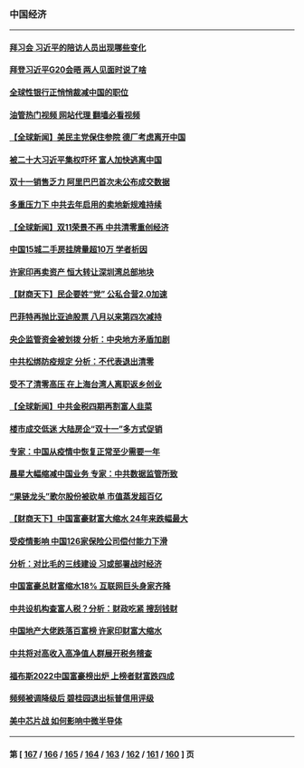 ### 中国经济
---
#### [拜习会 习近平的陪访人员出现哪些变化](../../pages/ncid283/n13865749.md?11150045) 
#### [拜登习近平G20会晤 两人见面时说了啥](../../pages/ncid283/n13865617.md?11150045) 
#### [全球性银行正悄悄裁减中国的职位](../../pages/ncid283/n13865531.md?11150045) 
#### [油管热门视频 网站代理 翻墙必看视频](http://138.2.39.72:81/youtube.html?epic-marker?11150045)
#### [【全球新闻】美民主党保住参院 德厂考虑离开中国](../../pages/ncid283/n13865553.md?11150045) 
#### [被二十大习近平集权吓坏 富人加快逃离中国](../../pages/ncid283/n13864868.md?11150045) 
#### [双十一销售乏力 阿里巴巴首次未公布成交数据](../../pages/ncid283/n13864854.md?11150045) 
#### [多重压力下 中共去年启用的卖地新规难持续](../../pages/ncid283/n13864613.md?11150045) 
#### [【全球新闻】双11荣景不再 中共清零重创经济](../../pages/ncid283/n13864604.md?11150045) 
#### [中国15城二手房挂牌量超10万 学者析因](../../pages/ncid283/n13864573.md?11150045) 
#### [许家印再卖资产 恒大转让深圳湾总部地块](../../pages/ncid283/n13864361.md?11150045) 
#### [【财商天下】民企要姓“党” 公私合营2.0加速](../../pages/ncid283/n13864327.md?11150045) 
#### [巴菲特再抛比亚迪股票 八月以来第四次减持](../../pages/ncid283/n13864353.md?11150045) 
#### [央企监管资金被划拨 分析：中央地方矛盾加剧](../../pages/ncid283/n13863896.md?11150045) 
#### [中共松绑防疫规定 分析：不代表退出清零](../../pages/ncid283/n13864304.md?11150045) 
#### [受不了清零高压 在上海台湾人离职返乡创业](../../pages/ncid283/n13864241.md?11150045) 
#### [【全球新闻】中共金税四期再割富人韭菜](../../pages/ncid283/n13863706.md?11150045) 
#### [楼市成交低迷 大陆房企“双十一”多方式促销](../../pages/ncid283/n13863822.md?11150045) 
#### [专家：中国从疫情中恢复正常至少需要一年](../../pages/ncid283/n13863850.md?11150045) 
#### [晨星大幅缩减中国业务 专家：中共数据监管所致](../../pages/ncid283/n13863677.md?11150045) 
#### [“果链龙头”歌尔股份被砍单 市值蒸发超百亿](../../pages/ncid283/n13863732.md?11150045) 
#### [【财商天下】中国富豪财富大缩水 24年来跌幅最大](../../pages/ncid283/n13863711.md?11150045) 
#### [受疫情影响 中国126家保险公司偿付能力下滑](../../pages/ncid283/n13863682.md?11150045) 
#### [分析：对比毛的三线建设 习或部署战时经济](../../pages/ncid283/n13863670.md?11150045) 
#### [中国富豪总财富缩水18% 互联网巨头身家齐降](../../pages/ncid283/n13863226.md?11150045) 
#### [中共设机构查富人税？分析：财政吃紧 搜刮钱财](../../pages/ncid283/n13863583.md?11150045) 
#### [中国地产大佬跌落百富榜 许家印财富大缩水](../../pages/ncid283/n13863221.md?11150045) 
#### [中共将对高收入高净值人群展开税务稽查](../../pages/ncid283/n13863404.md?11150045) 
#### [福布斯2022中国富豪榜出炉 上榜者财富跌四成](../../pages/ncid283/n13862988.md?11150045) 
#### [频频被调降级后 碧桂园退出标普信用评级](../../pages/ncid283/n13862862.md?11150045) 
#### [美中芯片战 如何影响中微半导体](../../pages/ncid283/n13862820.md?11150045) 

---
#### 第 [ [167](./167.md?11150045) / [166](./166.md?11150045) / [165](./165.md?11150045) / [164](./164.md?11150045) / [163](./163.md?11150045) / [162](./162.md?11150045) / [161](./161.md?11150045) / [160](./160.md?11150045) ] 页
